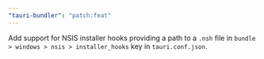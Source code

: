 ```yaml
---
"tauri-bundler": "patch:feat"
---
```


Add support for NSIS installer hooks providing a path to a `.nsh` file in `bundle > windows > nsis > installer_hooks` key in `tauri.conf.json`.


